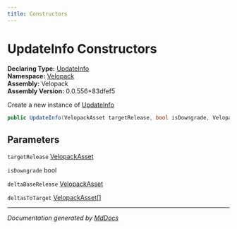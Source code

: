 ```yaml
---
title: Constructors
---
```

<!--  
  <auto-generated>   
    The contents of this file were generated by a tool.  
    Changes to this file may be list if the file is regenerated  
  </auto-generated>   
-->

# UpdateInfo Constructors

**Declaring Type:** [UpdateInfo](../index.md)  
**Namespace:** [Velopack](../../index.md)  
**Assembly:** Velopack  
**Assembly Version:** 0.0.556+83dfef5

Create a new instance of [UpdateInfo](../index.md)

```csharp
public UpdateInfo(VelopackAsset targetRelease, bool isDowngrade, VelopackAsset deltaBaseRelease = null, VelopackAsset[] deltasToTarget = null);
```

## Parameters

`targetRelease`  [VelopackAsset](../../VelopackAsset/index.md)

`isDowngrade`  bool

`deltaBaseRelease`  [VelopackAsset](../../VelopackAsset/index.md)

`deltasToTarget`  [VelopackAsset](../../VelopackAsset/index.md)\[\]

___

*Documentation generated by [MdDocs](https://github.com/ap0llo/mddocs)*
